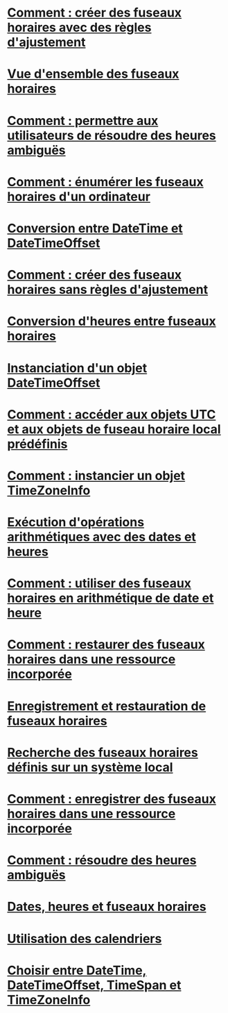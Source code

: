 # [Comment : créer des fuseaux horaires avec des règles d'ajustement](create-time-zones-with-adjustment-rules.md)
# [Vue d'ensemble des fuseaux horaires](time-zone-overview.md)
# [Comment : permettre aux utilisateurs de résoudre des heures ambiguës](let-users-resolve-ambiguous-times.md)
# [Comment : énumérer les fuseaux horaires d'un ordinateur](enumerate-time-zones.md)
# [Conversion entre DateTime et DateTimeOffset](converting-between-datetime-and-offset.md)
# [Comment : créer des fuseaux horaires sans règles d'ajustement](create-time-zones-without-adjustment-rules.md)
# [Conversion d'heures entre fuseaux horaires](converting-between-time-zones.md)
# [Instanciation d'un objet DateTimeOffset](instantiating-a-datetimeoffset-object.md)
# [Comment : accéder aux objets UTC et aux objets de fuseau horaire local prédéfinis](access-utc-and-local.md)
# [Comment : instancier un objet TimeZoneInfo](instantiate-time-zone-info.md)
# [Exécution d'opérations arithmétiques avec des dates et heures](performing-arithmetic-operations.md)
# [Comment : utiliser des fuseaux horaires en arithmétique de date et heure](use-time-zones-in-arithmetic.md)
# [Comment : restaurer des fuseaux horaires dans une ressource incorporée](restore-time-zones-from-an-embedded-resource.md)
# [Enregistrement et restauration de fuseaux horaires](saving-and-restoring-time-zones.md)
# [Recherche des fuseaux horaires définis sur un système local](finding-the-time-zones-on-local-system.md)
# [Comment : enregistrer des fuseaux horaires dans une ressource incorporée](save-time-zones-to-an-embedded-resource.md)
# [Comment : résoudre des heures ambiguës](resolve-ambiguous-times.md)
# [Dates, heures et fuseaux horaires](index.md)
# [Utilisation des calendriers](working-with-calendars.md)
# [Choisir entre DateTime, DateTimeOffset, TimeSpan et TimeZoneInfo](choosing-between-datetime.md)
